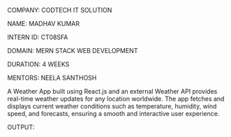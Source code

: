 COMPANY: CODTECH IT SOLUTION

NAME: MADHAV KUMAR

INTERN ID: CT08SFA

DOMAIN: MERN STACK WEB DEVELOPMENT

DURATION: 4 WEEKS

MENTORS: NEELA SANTHOSH

A Weather App built using React.js and an external Weather API provides real-time weather updates for any location worldwide. The app fetches and displays current weather conditions such as temperature, humidity, wind speed, and forecasts, ensuring a smooth and interactive user experience.

OUTPUT:
